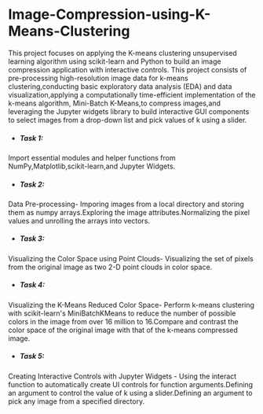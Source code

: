 # Image-Compression-using-K-Means-Clustering
This project focuses on applying the K-means clustering unsupervised learning algorithm using scikit-learn and Python to build an image compression application with interactive controls. This project consists of pre-processing high-resolution image data for k-means clustering,conducting basic exploratory data analysis (EDA) and data visualization,applying a computationally time-efficient implementation of the k-means algorithm, Mini-Batch K-Means,to compress images,and leveraging the Jupyter widgets library to build interactive GUI components to select images from a drop-down list and pick values of k using a slider.

* ##### Task 1:
Import essential modules and helper functions from NumPy,Matplotlib,scikit-learn,and Jupyter Widgets.
* ##### Task 2:
Data Pre-processing- Imporing images from a local directory and storing them as numpy arrays.Exploring the image attributes.Normalizing the pixel values and unrolling the arrays into vectors. 
* ##### Task 3:
Visualizing the Color Space using Point Clouds- Visualizing the set of pixels from the original image as two 2-D point clouds in color space.
* ##### Task 4: 
Visualizing the K-Means Reduced Color Space- Perform k-means clustering with scikit-learn's MiniBatchKMeans to reduce the number of possible colors in the image from over 16 million to 16.Compare and contrast the color space of the original image with that of the k-means compressed image.
* ##### Task 5: 
Creating Interactive Controls with Jupyter Widgets - Using the interact function to automatically create UI controls for function arguments.Defining an argument to control the value of k using a slider.Defining an argument to pick any image from a specified directory.
